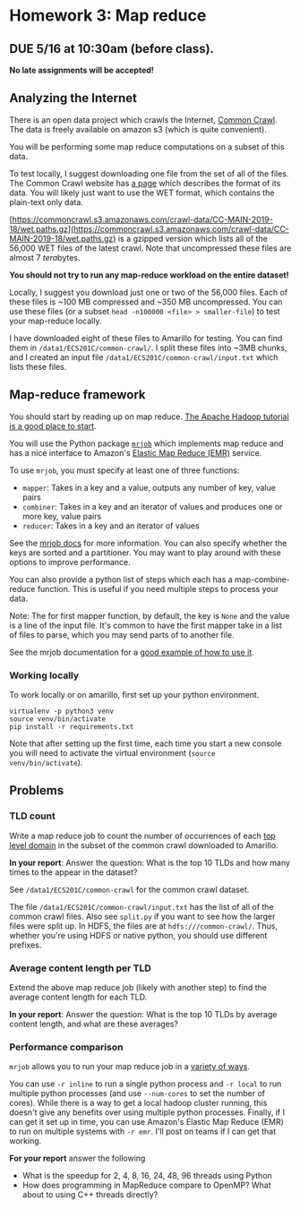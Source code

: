 # Homework 3: Map reduce

## DUE 5/16 at 10:30am (before class).
**No late assignments will be accepted!**

## Analyzing the Internet

There is an open data project which crawls the Internet, [Common Crawl](http://commoncrawl.org/).
The data is freely available on amazon s3 (which is quite convenient).

You will be performing some map reduce computations on a subset of this data.

To test locally, I suggest downloading one file from the set of all of the files.
The Common Crawl website has [a page](http://commoncrawl.org/the-data/get-started/) which describes the format of its data.
You will likely just want to use the WET format, which contains the plain-text only data.

[https://commoncrawl.s3.amazonaws.com/crawl-data/CC-MAIN-2019-18/wet.paths.gz](https://commoncrawl.s3.amazonaws.com/crawl-data/CC-MAIN-2019-18/wet.paths.gz) is a gzipped version which lists all of the 56,000 WET files of the latest crawl.
Note that uncompressed these files are almost 7 *tera*bytes.

**You should not try to run any map-reduce workload on the entire dataset!**

Locally, I suggest you download just one or two of the 56,000 files.
Each of these files is ~100 MB compressed and ~350 MB uncompressed.
You can use these files (or a subset `head -n100000 <file> > smaller-file`) to test your map-reduce locally.

I have downloaded eight of these files to Amarillo for testing.
You can find them in `/data1/ECS201C/common-crawl/`.
I split these files into ~3MB chunks, and I created an input file `/data1/ECS201C/common-crawl/input.txt` which lists these files.

## Map-reduce framework

You should start by reading up on map reduce.
[The Apache Hadoop tutorial is a good place to start](http://hadoop.apache.org/docs/current/hadoop-mapreduce-client/hadoop-mapreduce-client-core/MapReduceTutorial.html).

You will use the Python package [`mrjob`](https://pythonhosted.org/mrjob/) which implements map reduce and has a nice interface to Amazon's [Elastic Map Reduce (EMR)](https://aws.amazon.com/emr/) service.

To use `mrjob`, you must specify at least one of three functions:
- `mapper`: Takes in a key and a value, outputs any number of key, value pairs
- `combiner`: Takes in a key and an iterator of values and produces one or more key, value pairs
- `reducer`: Takes in a key and an iterator of values

See the [mrjob docs](https://pythonhosted.org/mrjob/job.html#module-mrjob.job) for more information.
You can also specify whether the keys are sorted and a partitioner.
You may want to play around with these options to improve performance.

You can also provide a python list of steps which each has a map-combine-reduce function.
This is useful if you need multiple steps to process your data.

Note: The for first mapper function, by default, the key is `None` and the value is a line of the input file.
It's common to have the first mapper take in a list of files to parse, which you may send parts of to another file.

See the mrjob documentation for a [good example of how to use it](https://pythonhosted.org/mrjob/guides/quickstart.html#writing-your-first-job).

### Working locally

To work locally or on amarillo, first set up your python environment.

```
virtualenv -p python3 venv
source venv/bin/activate
pip install -r requirements.txt
```

Note that after setting up the first time, each time you start a new console you will need to activate the virtual environment (`source venv/bin/activate`).

## Problems

### TLD count

Write a map reduce job to count the number of occurrences of each [top level domain](https://en.wikipedia.org/wiki/Top-level_domain) in the subset of the common crawl downloaded to Amarillo.

**In your report**: Answer the question: What is the top 10 TLDs and how many times to the appear in the dataset?

See `/data1/ECS201C/common-crawl` for the common crawl dataset.

The file `/data1/ECS201C/common-crawl/input.txt` has the list of all of the common crawl files.
Also see `split.py` if you want to see how the larger files were split up.
In HDFS, the files are at `hdfs:///common-crawl/`.
Thus, whether you're using HDFS or native python, you should use different prefixes.

### Average content length per TLD

Extend the above map reduce job (likely with another step) to find the average content length for each TLD.

**In your report**: Answer the question: What is the top 10 TLDs by average content length, and what are these averages?

### Performance comparison

`mrjob` allows you to run your map reduce job in a [variety of ways](https://pythonhosted.org/mrjob/guides/runners.html).

You can use `-r inline` to run a single python process and `-r local` to run multiple python processes (and use `--num-cores` to set the number of cores).
While there is a way to get a local hadoop cluster running, this doesn't give any benefits over using multiple python processes.
Finally, if I can get it set up in time, you can use Amazon's Elastic Map Reduce (EMR) to run on multiple systems with `-r emr`.
I'll post on teams if I can get that working.

**For your report** answer the following
- What is the speedup for 2, 4, 8, 16, 24, 48, 96 threads using Python
- How does programming in MapReduce compare to OpenMP? What about to using C++ threads directly?
